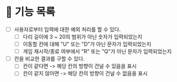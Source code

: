 # 🚀 기능 목록

- [ ] 사용자로부터 입력에 대한 예외 처리를 할 수 있다.
  - [ ] 다리 길이에 3 ~ 20의 범위가 아닌 숫자가 입력되었는지
  - [ ] 이동할 칸에 대해 "U" 또는 "D"가 아닌 문자가 입력되었는지
  - [ ] 게임 재시작/종료 여부에서 "R" 또는 "Q"가 아닌 문자가 입력되었는지
- [ ] 칸을 비교한 결과를 구할 수 있다.
  - [ ] 칸이 같다면 -> 해당 칸의 방향이 건널 수 있음을 표시
  - [ ] 칸이 같지 않아면 -> 해당 칸의 방향이 건널 수 없음을 표시